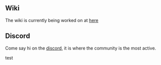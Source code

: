 
## Wiki
The wiki is currently being worked on at [here](https://wiki.moviesfreepremium.xyz/blackstone)

## Discord
Come say hi on the [discord](https://discord.gg/nQDetK6ktR), it is where the community is the most active.

test

